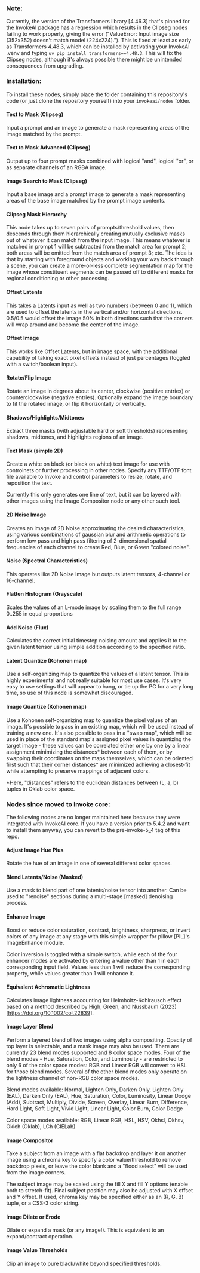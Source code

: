 ### Note:

Currently, the version of the Transformers library [4.46.3] that's pinned for the InvokeAI package has a regression which results in the Clipseg nodes failing to work properly, giving the error ("ValueError: Input image size (352x352) doesn't match model (224x224)."). This is fixed at least as early as Transformers 4.48.3, which can be installed by activating your InvokeAI .venv and typing `uv pip install transformers==4.48.3`. This will fix the Clipseg nodes, although it's always possible there might be unintended consequences from upgrading.


### Installation:

To install these nodes, simply place the folder containing this repository's code (or just clone the repository yourself) into your `invokeai/nodes` folder.

#### Text to Mask (Clipseg)

Input a prompt and an image to generate a mask representing areas of the image matched by the prompt.

#### Text to Mask Advanced (Clipseg)

Output up to four prompt masks combined with logical "and", logical "or", or as separate channels of an RGBA image.

#### Image Search to Mask (Clipseg)

Input a base image and a prompt image to generate a mask representing areas of the base image matched by the prompt image contents.

#### Clipseg Mask Hierarchy

This node takes up to seven pairs of prompts/threshold values, then descends through them hierarchically creating mutually exclusive masks out of whatever it can match from the input image. This means whatever is matched in prompt 1 will be subtracted from the match area for prompt 2; both areas will be omitted from the match area of prompt 3; etc. The idea is that by starting with foreground objects and working your way back through a scene, you can create a more-or-less complete segmentation map for the image whose constituent segments can be passed off to different masks for regional conditioning or other processing.

#### Offset Latents

This takes a Latents input as well as two numbers (between 0 and 1), which are used to offset the latents in the vertical and/or horizontal directions. 0.5/0.5 would offset the image 50% in both directions such that the corners will wrap around and become the center of the image.

#### Offset Image

This works like Offset Latents, but in image space, with the additional capability of taking exact pixel offsets instead of just percentages (toggled with a switch/boolean input).

#### Rotate/Flip Image

Rotate an image in degrees about its center, clockwise (positive entries) or counterclockwise (negative entries). Optionally expand the image boundary to fit the rotated image, or flip it horizontally or vertically.

#### Shadows/Highlights/Midtones

Extract three masks (with adjustable hard or soft thresholds) representing shadows, midtones, and highlights regions of an image.

#### Text Mask (simple 2D)

Create a white on black (or black on white) text image for use with controlnets or further processing in other nodes. Specify any TTF/OTF font file available to Invoke and control parameters to resize, rotate, and reposition the text.

Currently this only generates one line of text, but it can be layered with other images using the Image Compositor node or any other such tool.

#### 2D Noise Image

Creates an image of 2D Noise approximating the desired characteristics, using various combinations of gaussian blur and arithmetic operations to perform low pass and high pass filtering of 2-dimensional spatial frequencies of each channel to create Red, Blue, or Green "colored noise".

#### Noise (Spectral Characteristics)

This operates like 2D Noise Image but outputs latent tensors, 4-channel or 16-channel.

#### Flatten Histogram (Grayscale)

Scales the values of an L-mode image by scaling them to the full range 0..255 in equal proportions

#### Add Noise (Flux)

Calculates the correct initial timestep noising amount and applies it to the given latent tensor using simple addition according to the specified ratio.

#### Latent Quantize (Kohonen map)

Use a self-organizing map to quantize the values of a latent tensor. This is highly experimental and not really suitable for most use cases. It's very easy to use settings that will appear to hang, or tie up the PC for a very long time, so use of this node is somewhat discouraged.

#### Image Quantize (Kohonen map)

Use a Kohonen self-organizing map to quantize the pixel values of an image. It's possible to pass in an existing map, which will be used instead of training a new one. It's also possible to pass in a "swap map", which will be used in place of the standard map's assigned pixel values in quantizing the target image - these values can be correlated either one by one by a linear assignment minimizing the distances\* between each of them, or by swapping their coordinates on the maps themselves, which can be oriented first such that their corner distances\* are minimized achieving a closest-fit while attempting to preserve mappings of adjacent colors.

\*Here, "distances" refers to the euclidean distances between (L, a, b) tuples in Oklab color space.

### Nodes since moved to Invoke core:

The following nodes are no longer maintained here because they were integrated with InvokeAI core. If you have a version prior to 5.4.2 and want to install them anyway, you can revert to the pre-invoke-5_4 tag of this repo.

#### Adjust Image Hue Plus

Rotate the hue of an image in one of several different color spaces.

#### Blend Latents/Noise (Masked)

Use a mask to blend part of one latents/noise tensor into another. Can be used to "renoise" sections during a multi-stage [masked] denoising process.

#### Enhance Image

Boost or reduce color saturation, contrast, brightness, sharpness, or invert colors of any image at any stage with this simple wrapper for pillow [PIL]'s ImageEnhance module.

Color inversion is toggled with a simple switch, while each of the four enhancer modes are activated by entering a value other than 1 in each corresponding input field. Values less than 1 will reduce the corresponding property, while values greater than 1 will enhance it.

#### Equivalent Achromatic Lightness

Calculates image lightness accounting for Helmholtz-Kohlrausch effect based on a method described by High, Green, and Nussbaum (2023) [https://doi.org/10.1002/col.22839].

#### Image Layer Blend

Perform a layered blend of two images using alpha compositing. Opacity of top layer is selectable, and a mask image may also be used. There are currently 23 blend modes supported and 8 color space modes. Four of the blend modes - Hue, Saturation, Color, and Luminosity - are restricted to only 6 of the color space modes: RGB and Linear RGB will convert to HSL for those blend modes. Several of the other blend modes only operate on the lightness channel of non-RGB color space modes.

Blend modes available: 
Normal, Lighten Only, Darken Only, Lighten Only (EAL), Darken Only (EAL), Hue, Saturation, Color, Luminosity, Linear Dodge (Add), Subtract, Multiply, Divide, Screen, Overlay, Linear Burn, Difference, Hard Light, Soft Light, Vivid Light, Linear Light, Color Burn, Color Dodge

Color space modes available:
RGB, Linear RGB, HSL, HSV, Okhsl, Okhsv, Oklch (Oklab), LCh (CIELab)

#### Image Compositor

Take a subject from an image with a flat backdrop and layer it on another image using a chroma key to specify a color value/threshold to remove backdrop pixels, or leave the color blank and a "flood select" will be used from the image corners.

The subject image may be scaled using the fill X and fill Y options (enable both to stretch-fit).  Final subject position may also be adjusted with X offset and Y offset. If used, chroma key may be specified either as an (R, G, B) tuple, or a CSS-3 color string.

#### Image Dilate or Erode

Dilate or expand a mask (or any image!). This is equivalent to an expand/contract operation.

#### Image Value Thresholds

Clip an image to pure black/white beyond specified thresholds.